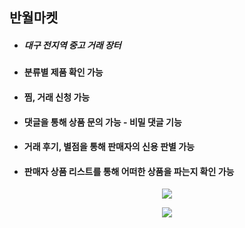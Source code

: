 
## 반월마켓

* ##### 대구 전지역 중고 거래 장터
* #### 분류별 제품 확인 가능
* #### 찜, 거래 신청 가능
* #### 댓글을 통해 상품 문의 가능 - 비밀 댓글 기능
* #### 거래 후기, 별점을 통해 판매자의 신용 판별 가능
* #### 판매자 상품 리스트를 통해 어떠한 상품을 파는지 확인 가능

<p align="center">
  <img src="https://user-images.githubusercontent.com/77053445/234846540-4a63c0f9-5eda-4c2b-bd5c-915a668b671a.png">
</p>
<p align="center">
  <img src="https://user-images.githubusercontent.com/77053445/234846597-696a427d-873f-400c-b5f1-608fbb2ef65b.png">
</p>
